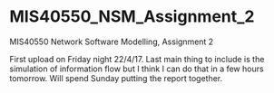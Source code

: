 # MIS40550_NSM_Assignment_2
MIS40550 Network Software Modelling, Assignment 2


First upload on Friday night 22/4/17. Last main thing to include is the simulation of information flow but I think I can do that in a few hours tomorrow. Will spend Sunday putting the report together.
